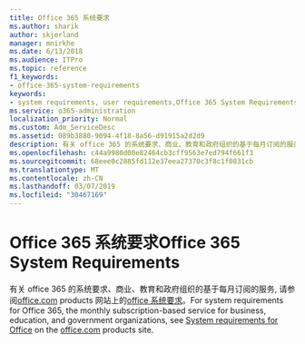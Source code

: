 ```yaml
---
title: Office 365 系统要求
ms.author: sharik
author: skjerland
manager: mnirkhe
ms.date: 6/13/2018
ms.audience: ITPro
ms.topic: reference
f1_keywords:
- office-365-system-requirements
keywords:
- system requirements, user requirements,Office 365 System Requirements
ms.service: o365-administration
localization_priority: Normal
ms.custom: Adm_ServiceDesc
ms.assetid: 089b3880-9094-4f18-8a56-d91915a2d2d9
description: 有关 office 365 的系统要求、商业、教育和政府组织的基于每月订阅的服务, 请参阅 office.com products 网站上的 office 系统要求。
ms.openlocfilehash: c44a9980d00e82464cb3cff9563e7ed794f661f3
ms.sourcegitcommit: 68eee0c2885fd112e37eea27370c3f8c1f0831cb
ms.translationtype: MT
ms.contentlocale: zh-CN
ms.lasthandoff: 03/07/2019
ms.locfileid: "30467169"
---
```

# <a name="office-365-system-requirements"></a><span data-ttu-id="15458-104">Office 365 系统要求</span><span class="sxs-lookup"><span data-stu-id="15458-104">Office 365 System Requirements</span></span>

<span data-ttu-id="15458-105">有关 office 365 的系统要求、商业、教育和政府组织的基于每月订阅的服务, 请参阅[office.com](http://go.microsoft.com/fwlink/?LinkID=509817&amp;clcid=0x409) products 网站上的[office 系统要求](http://go.microsoft.com/fwlink/?LinkID=626095&amp;clcid=0x409)。</span><span class="sxs-lookup"><span data-stu-id="15458-105">For system requirements for Office 365, the monthly subscription-based service for business, education, and government organizations, see [System requirements for Office](http://go.microsoft.com/fwlink/?LinkID=626095&amp;clcid=0x409) on the [office.com](http://go.microsoft.com/fwlink/?LinkID=509817&amp;clcid=0x409) products site.</span></span> 
  


